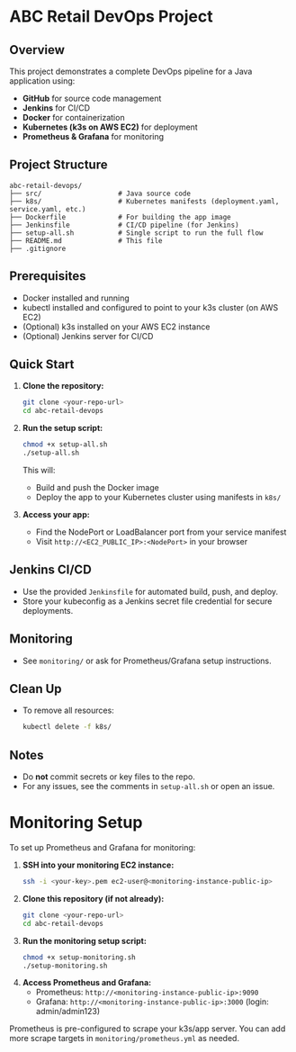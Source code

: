 # ABC Retail DevOps Project

## Overview
This project demonstrates a complete DevOps pipeline for a Java application using:
- **GitHub** for source code management
- **Jenkins** for CI/CD
- **Docker** for containerization
- **Kubernetes (k3s on AWS EC2)** for deployment
- **Prometheus & Grafana** for monitoring

## Project Structure
```
abc-retail-devops/
├── src/                   # Java source code
├── k8s/                   # Kubernetes manifests (deployment.yaml, service.yaml, etc.)
├── Dockerfile             # For building the app image
├── Jenkinsfile            # CI/CD pipeline (for Jenkins)
├── setup-all.sh           # Single script to run the full flow
├── README.md              # This file
├── .gitignore
```

## Prerequisites
- Docker installed and running
- kubectl installed and configured to point to your k3s cluster (on AWS EC2)
- (Optional) k3s installed on your AWS EC2 instance
- (Optional) Jenkins server for CI/CD

## Quick Start
1. **Clone the repository:**
   ```sh
   git clone <your-repo-url>
   cd abc-retail-devops
   ```
2. **Run the setup script:**
   ```sh
   chmod +x setup-all.sh
   ./setup-all.sh
   ```
   This will:
   - Build and push the Docker image
   - Deploy the app to your Kubernetes cluster using manifests in `k8s/`

3. **Access your app:**
   - Find the NodePort or LoadBalancer port from your service manifest
   - Visit `http://<EC2_PUBLIC_IP>:<NodePort>` in your browser

## Jenkins CI/CD
- Use the provided `Jenkinsfile` for automated build, push, and deploy.
- Store your kubeconfig as a Jenkins secret file credential for secure deployments.

## Monitoring
- See `monitoring/` or ask for Prometheus/Grafana setup instructions.

## Clean Up
- To remove all resources:
  ```sh
  kubectl delete -f k8s/
  ```

## Notes
- Do **not** commit secrets or key files to the repo.
- For any issues, see the comments in `setup-all.sh` or open an issue.

# Monitoring Setup

To set up Prometheus and Grafana for monitoring:

1. **SSH into your monitoring EC2 instance:**
   ```sh
   ssh -i <your-key>.pem ec2-user@<monitoring-instance-public-ip>
   ```
2. **Clone this repository (if not already):**
   ```sh
   git clone <your-repo-url>
   cd abc-retail-devops
   ```
3. **Run the monitoring setup script:**
   ```sh
   chmod +x setup-monitoring.sh
   ./setup-monitoring.sh
   ```
4. **Access Prometheus and Grafana:**
   - Prometheus: `http://<monitoring-instance-public-ip>:9090`
   - Grafana: `http://<monitoring-instance-public-ip>:3000` (login: admin/admin123)

Prometheus is pre-configured to scrape your k3s/app server. You can add more scrape targets in `monitoring/prometheus.yml` as needed.
